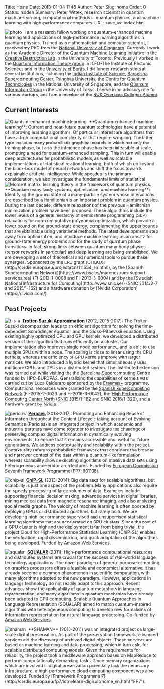 Title: Home
Date: 2013-01-04 11:46
Author: Peter
Slug: home
Order: 0
Status: hidden
Summary: Peter Wittek, research scientist in quantum machine learning, computational methods in quantum physics, and machine learning with high-performance computers.
URL:
save_as: index.html

<img style="float:left; border-right:10px solid white" src="images/photo.jpg" alt="photo"/>I am a research fellow working on quantum-enhanced machine learning and applications of high-performance learning algorithms in quantum physics. Trained as a mathematician and computer scientist, I received my PhD from the [National University of Singapore](http://www.comp.nus.edu.sg/). Currently I work as the Academic Director of the [Quantum Machine Learning Initiative](https://www.creativedestructionlab.com/quantum/) in the [Creative Destruction Lab](http://creativedestructionlab.com/) in the University of Toronto. Previously I worked in the [Quantum Information Theory group](http://www.icfo.eu/research/group_details.php?id=19) in ICFO-The Institute of Photonic Sciences and in the [University of Borås](http://www.hb.se/en/). I
did longer research stints at several institutions, including the [Indian Institute of Science](http://csa.iisc.ernet.in/), [Barcelona Supercomputing Center](http://www.bsc.es/computer-applications), [Tsinghua University](http://www.riit.tsinghua.edu.cn/docinfo_out/board5/boardlist.jsp?columnId=002010307&parentColumnId=0020103), the [Centre for Quantum Technologies](http://quantumlah.org/) in the National University of Singapore, and the [Quantum Information Group](http://www.eve.phys.s.u-tokyo.ac.jp/indexe.htm) in the University of Tokyo. I serve in an advisory role for various startups, and I am a member of the [NUS Overseas Colleges Alumni](http://www.overseas.nus.edu.sg/).

Current Interests
----------------
<img style="float:left; border-right:8px solid white" src="images/qml.png" alt="Quantum-enhanced machine learning"/>
**Quantum-enhanced machine learning**: Current and near-future quantum technologies have a potential of improving learning algorithms. Of particular interest are algorithms that have a high computational complexity or that require sampling. The latter type includes many probabilistic graphical models in which not only the training phase, but also the inference phase has been infeasible at scale, prompting a need for quantum-enhanced sampling. This in turn will enable deep architectures for probabilistic models, as well as scalable implementations of statistical relational learning, both of which go beyond the black-box model of neural networks and shift the focus towards explainable artificial intelligence. While speedup is the primary consideration, we also investigate the fundamental limits of statistical learning theory in the framework of quantum physics.

<img style="float:left; border-right:8px solid white" src="images/moment_matrix.png" alt="Moment matrix"/>
**Quantum many-body systems, optimization, and machine learning**: Identifying the ground state of a
many-particle system whose interactions are described by a Hamiltonian
is an important problem in quantum physics. During the last decade,
different relaxations of the previous Hamiltonian minimization problem
have been proposed. These algorithms include the lower
levels of a general hierarchy of semidefinite programming (SDP)
relaxations for non-commutative polynomial optimization, which provide a lower bound on the
ground-state energy, complementing the upper bounds that are obtainable using variational methods. The latest developments step away from optimization, and introduce machine learning as an ansatz for ground-state energy problems and for the study of quantum phase transitions. In fact, strong links between quantum many-body physics (tensor networks in particular) and deep learning are being established. We are developing a set of theoretical and numerical tools to pursue these synergies. Sponsored by the ERC grant [QITBOX](http://cordis.europa.eu/project/rcn/111554_en.html), by the [Spanish Supercomputing Network](https://www.bsc.es/marenostrum-support-services/res) (FI-2013-1-0008 and FI-2013-3-0004) and by the [Swedish National Infrastructure for Computing](http://www.snic.se/) (SNIC 2014/2-7 and 2015/1-162) and a hardware donation by [Nvidia Corporation](https://nvidia.com/).

Past Projects
-------------
[<img style="float:left; border-right:8px solid white" src="images/quantum_gas61.png" alt="t-s-a"/>](https://github.com/trotter-suzuki-mpi)
**[Trotter-Suzuki Approximation](https://github.com/trotter-suzuki-mpi)**
(2012, 2015-2017): The Trotter-Suzuki decomposition leads to an efficient algorithm
for solving the time-dependent Schrödinger equation and the
Gross-Pitaevskii equation. Using existing
highly optimized CPU and GPU kernels, we developed a distributed version
of the algorithm that runs efficiently on a cluster. Our implementation
also improves single node performance, and is able to use multiple GPUs
within a node. The scaling is close to linear using the CPU kernels,
whereas the efficiency of GPU kernels improve with larger matrices. We
also introduced a hybrid kernel that simultaneously uses multicore CPUs
and GPUs in a distributed system.  The distributed extension was carried out while visiting the the [Barcelona Supercomputing
Centre](http://bsc.es/ "Barcelona Supercomputing Centre") funded by
[HPC-EUROPA2](http://www.hpc-europa.org/ "HPC-EUROPA2"). Generalizing the capabilities of kernels was carried out by Luca Calderaro sponsored by the [Erasmus+](http://ec.europa.eu/programmes/erasmus-plus/index_en.htm) programme. Computational resources were granted by the [Spanish Supercomputing Network](https://www.bsc.es/marenostrum-support-services/res) (FI-2015-2-0023 and FI-2016-3-0042), the [High Performance Computing Center North](https://www.hpc2n.umu.se/) ([SNIC](http://www.snic.se/) 2015/1-162 and SNIC 2016/1-320), and a hardware grant by [Nvidia](https://www.nvidia.com/).

[<img style="float:left; border-right:8px solid white" src="images/pericles1.png" alt="pericles"/>](http://www.pericles-project.eu/)
**[Pericles](http://www.pericles-project.eu/)**
(2013-2017): Promoting and Enhancing Reuse of Information throughout the
Content Lifecycle taking account of Evolving Semantics (Pericles) is an
integrated project in which academic and industrial partners have come
together to investigate the challenge of preserving complex digital
information in dynamically evolving environments, to ensure that it
remains accessible and useful for future generations. We address
contextuality and scalability within the project. Contextuality refers
to probabilistic framework that considers the broader and narrower
context of the data within a quantum-like formulation, whereas
scalability allows executing algorithms on massive data sets using
heterogeneous accelerator architectures. Funded by [European Commission Seventh Framework Programme](http://cordis.europa.eu/fp7/ict/telearn-digicult/home_en.html "FP7") (FP7-601138).

[<img style="float:left; border-right:8px solid white" src="images/chip-sl.png" alt="chip-sl"/>]({filename}/pages/chip-sl.md)
**[ChiP-SL]({filename}/pages/chip-sl.md)** (2013-2014): Big data asks for scalable algorithms, but
scalability is just one aspect of the problem. Many applications also
require the speedy processing of large volumes of data. Examples include
supporting financial decision making, advanced services in digital
libraries, mining medical data from magnetic resonance imaging, and also
analyzing social media graphs. The velocity of machine learning is often
boosted by deploying GPUs or distributed algorithms, but rarely both. We
are developing high-performance supervised and unsupervised statistical
learning algorithms that are accelerated on GPU clusters. Since the cost
of a GPU cluster is high and the deployment is far from being trivial,
the project Cloud for High-Performance Statistical Learning (ChiP-SL)
enables the verification, rapid dissemination, and quick adaptation of
the algorithms being developed. Funded by [Amazon Web
Services](http://aws.amazon.com/ "Amazon Web Services").

[<img style="float:left; border-right:8px solid white" src="images/squalar.png" alt="squalar"/>](http://peterwittek.com/squalar)
**[SQUALAR](http://peterwittek.com/squalar)**
(2011): High-performance computational resources and distributed systems
are crucial for the success of real-world language technology
applications. The novel paradigm of general-purpose computing on
graphics processors offers a feasible and economical alternative: it has
already become a common phenomenon in scientific computation, with many
algorithms adapted to the new paradigm. However, applications in
language technology do not readily adapt to this approach. Recent
advances show the applicability of quantum metaphors in language
representation, and many algorithms in quantum mechanics have already
been adapted to GPU computing. Scalable Quantum Approaches in Language
Representation (SQUALAR) aimed to match quantum-inspired algorithms with
heterogeneous computing to develop new formalisms of information
representation for natural language processing. Co-funded by [Amazon Web
Services](http://aws.amazon.com/ "Amazon Web Services").

<img style="float:left; border-right:8px solid white" src="images/logo-shaman.png" alt="shaman"/>
**SHAMAN** (2010-2011) was an integrated project on large-scale digital
preservation. As part of the preservation framework, advanced services
aid the discovery of archived digital objects. These services are based
on machine learning and data processing, which in turn asks for scalable
distributed computing models. Given the requirements for reliability,
the project took a middleware approach based on MapReduce to perform
computationally demanding tasks. Since memory organizations which are
involved in digital preservation potentially lack the necessary
infrastructure, a high-performance cloud computing component was also
developed. Funded by [Framework Programme
7](http://cordis.europa.eu/fp7/ict/telearn-digicult/home_en.html "FP7").
